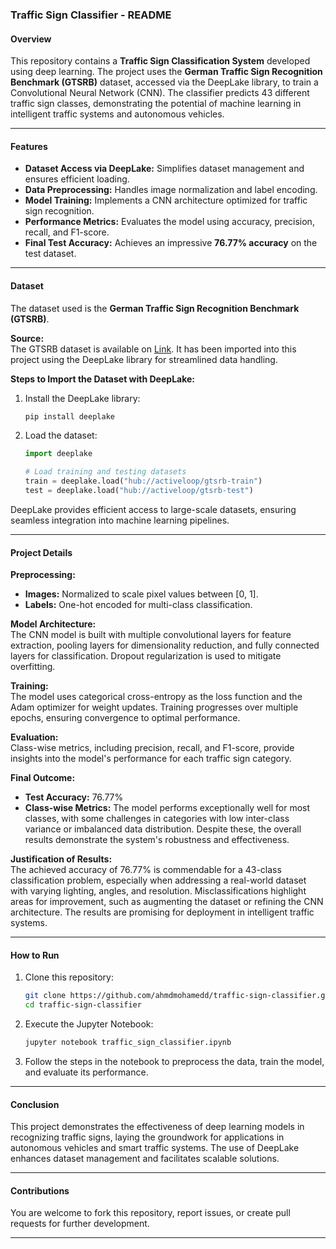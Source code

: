 ### Traffic Sign Classifier - README

#### Overview
This repository contains a **Traffic Sign Classification System** developed using deep learning. The project uses the **German Traffic Sign Recognition Benchmark (GTSRB)** dataset, accessed via the DeepLake library, to train a Convolutional Neural Network (CNN). The classifier predicts 43 different traffic sign classes, demonstrating the potential of machine learning in intelligent traffic systems and autonomous vehicles.

---

#### Features
- **Dataset Access via DeepLake:** Simplifies dataset management and ensures efficient loading.
- **Data Preprocessing:** Handles image normalization and label encoding.
- **Model Training:** Implements a CNN architecture optimized for traffic sign recognition.
- **Performance Metrics:** Evaluates the model using accuracy, precision, recall, and F1-score.
- **Final Test Accuracy:** Achieves an impressive **76.77% accuracy** on the test dataset.

---

#### Dataset
The dataset used is the **German Traffic Sign Recognition Benchmark (GTSRB)**.

**Source:**  
The GTSRB dataset is available on [Link](https://datasets.activeloop.ai/docs/ml/datasets/gtsrb-dataset/). It has been imported into this project using the DeepLake library for streamlined data handling.

**Steps to Import the Dataset with DeepLake:**
1. Install the DeepLake library:
   ```bash
   pip install deeplake
   ```
2. Load the dataset:
   ```python
   import deeplake

   # Load training and testing datasets
   train = deeplake.load("hub://activeloop/gtsrb-train")
   test = deeplake.load("hub://activeloop/gtsrb-test")
   ```

DeepLake provides efficient access to large-scale datasets, ensuring seamless integration into machine learning pipelines.

---

#### Project Details
**Preprocessing:**  
- **Images:** Normalized to scale pixel values between [0, 1].  
- **Labels:** One-hot encoded for multi-class classification.

**Model Architecture:**  
The CNN model is built with multiple convolutional layers for feature extraction, pooling layers for dimensionality reduction, and fully connected layers for classification. Dropout regularization is used to mitigate overfitting.

**Training:**  
The model uses categorical cross-entropy as the loss function and the Adam optimizer for weight updates. Training progresses over multiple epochs, ensuring convergence to optimal performance.

**Evaluation:**  
Class-wise metrics, including precision, recall, and F1-score, provide insights into the model's performance for each traffic sign category.

**Final Outcome:**  
- **Test Accuracy:** 76.77%  
- **Class-wise Metrics:** The model performs exceptionally well for most classes, with some challenges in categories with low inter-class variance or imbalanced data distribution. Despite these, the overall results demonstrate the system's robustness and effectiveness.

**Justification of Results:**  
The achieved accuracy of 76.77% is commendable for a 43-class classification problem, especially when addressing a real-world dataset with varying lighting, angles, and resolution. Misclassifications highlight areas for improvement, such as augmenting the dataset or refining the CNN architecture. The results are promising for deployment in intelligent traffic systems.

---

#### How to Run
1. Clone this repository:
   ```bash
   git clone https://github.com/ahmdmohamedd/traffic-sign-classifier.git
   cd traffic-sign-classifier
   ```
2. Execute the Jupyter Notebook:
   ```bash
   jupyter notebook traffic_sign_classifier.ipynb
   ```
3. Follow the steps in the notebook to preprocess the data, train the model, and evaluate its performance.

---

#### Conclusion
This project demonstrates the effectiveness of deep learning models in recognizing traffic signs, laying the groundwork for applications in autonomous vehicles and smart traffic systems. The use of DeepLake enhances dataset management and facilitates scalable solutions.

---

#### Contributions
You are welcome to fork this repository, report issues, or create pull requests for further development.

---
